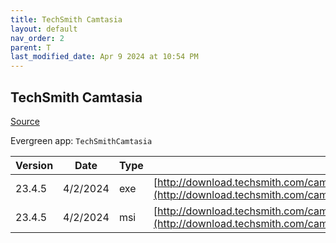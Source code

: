 ```yaml
---
title: TechSmith Camtasia
layout: default
nav_order: 2
parent: T
last_modified_date: Apr 9 2024 at 10:54 PM
---
```


## TechSmith Camtasia

[Source](https://www.techsmith.com/)

Evergreen app: `TechSmithCamtasia`

| Version | Date     | Type | URI                                                                                                                                                |
| ------- | -------- | ---- | -------------------------------------------------------------------------------------------------------------------------------------------------- |
| 23.4.5  | 4/2/2024 | exe  | [http://download.techsmith.com/camtasiastudio/releases/2345/camtasia.exe](http://download.techsmith.com/camtasiastudio/releases/2345/camtasia.exe) |
| 23.4.5  | 4/2/2024 | msi  | [http://download.techsmith.com/camtasiastudio/releases/2345/camtasia.msi](http://download.techsmith.com/camtasiastudio/releases/2345/camtasia.msi) |
